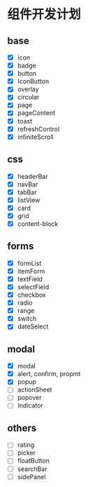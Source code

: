 # 组件开发计划

## base

* [X] icon
* [X] badge
* [X] button
* [X] IconButton
* [X] overlay
* [X] circular
* [X] page
* [X] pageContent
* [X] toast
* [X] refreshControl
* [X] infiniteScroll

## css

* [X] headerBar
* [X] navBar
* [X] tabBar
* [X] listView
* [X] card
* [X] grid
* [X] content-block

## forms
* [X] formList
* [X] itemForm
* [X] textField
* [X] selectField
* [X] checkbox
* [X] radio
* [X] range
* [X] switch
* [X] dateSelect

## modal

* [X] modal
* [X] alert, confirm, propmt
* [X] popup
* [ ] actionSheet
* [ ] popover
* [ ] Indicator

## others
* [ ] rating
* [ ] picker
* [ ] floatButton
* [ ] searchBar
* [ ] sidePanel
